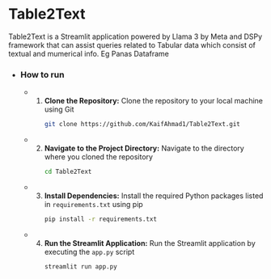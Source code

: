 # Table2Text
Table2Text is a Streamlit application powered by Llama 3 by Meta and DSPy framework that can assist queries related to Tabular data which consist of textual and mumerical info. Eg Panas Dataframe 

- ### How to run
  - 1. **Clone the Repository:** Clone the repository to your local machine using Git
         ``` sh
         git clone https://github.com/KaifAhmad1/Table2Text.git
         ```
  - 2. **Navigate to the Project Directory:** Navigate to the directory where you cloned the repository
         ``` sh
         cd Table2Text
         ```
  - 3. **Install Dependencies:** Install the required Python packages listed in `requirements.txt` using pip
         ``` sh
         pip install -r requirements.txt
         ```
  - 4. **Run the Streamlit Application:** Run the Streamlit application by executing the `app.py` script
        ``` sh
        streamlit run app.py
        ```



         

